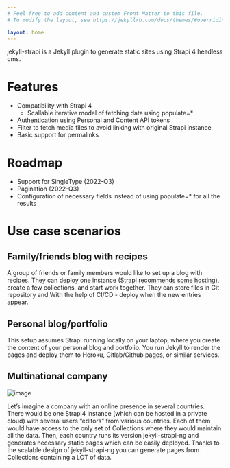 ```yaml
---
# Feel free to add content and custom Front Matter to this file.
# To modify the layout, see https://jekyllrb.com/docs/themes/#overriding-theme-defaults

layout: home
---
```


jekyll-strapi    is a Jekyll plugin to generate static sites using Strapi 4 headless cms. 

# Features
* Compatibility with Strapi 4
    * Scallable iterative model of fetching data using populate=*
* Authentication using Personal and Content API tokens
* Filter to fetch media files to avoid linking with original Strapi instance
* Basic support for permalinks


# Roadmap

* Support for SingleType (2022-Q3)
* Pagination (2022-Q3)
* Configuration of necessary fields instead of using populate=* for all the results

# Use case scenarios

## Family/friends blog with recipes

A group of friends or family members would like to set up a blog with recipes. They can deploy one instance ([Strapi recommends some hosting](https://docs.strapi.io/developer-docs/latest/setup-deployment-guides/deployment.html)), create a few collections, and start work together. They can store files in Git repository and With the help of CI/CD - deploy when the new entries appear.


## Personal blog/portfolio

This setup assumes Strapi running locally on your laptop, where you create the content of your personal blog and portfolio. You run Jekyll to render the pages and deploy them to Heroku, Gitlab/Github pages, or similar services.

## Multinational company

![image](/assets/images/jekyll-strapi-ng.drawio.png)

Let’s imagine a company with an online presence in several countries. There would be one Strapi4 instance (which can be hosted in a private cloud) with several users “editors” from various countries. Each of them would have access to the only set of Collections where they would maintain all the data. Then, each country runs its version jekyll-strapi-ng and generates necessary static pages which can be easily deployed. Thanks to the scalable design of jekyll-strapi-ng you can generate pages from Collections containing a LOT of data. 



